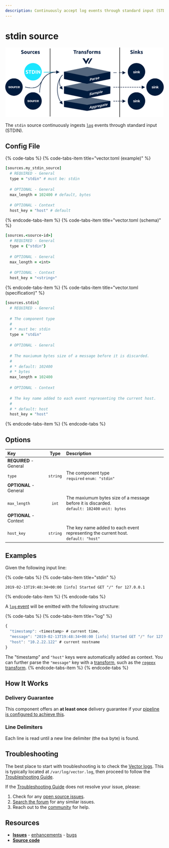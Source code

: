 ```yaml
---
description: Continuously accept log events through standard input (STDIN)
---
```


<!---
!!!WARNING!!!!

This file is autogenerated! Please do not manually edit this file.
Instead, please modify the contents of `/.metadata.toml`.
-->


# stdin source

![](../../../assets/stdin-source.svg)


The `stdin` source continuously ingests [`log`][docs.log_event] events through standard input (STDIN).

## Config File

{% code-tabs %}
{% code-tabs-item title="vector.toml (example)" %}
```coffeescript
[sources.my_stdin_source]
  # REQUIRED - General
  type = "stdin" # must be: stdin

  # OPTIONAL - General
  max_length = 102400 # default, bytes

  # OPTIONAL - Context
  host_key = "host" # default
```
{% endcode-tabs-item %}
{% code-tabs-item title="vector.toml (schema)" %}
```coffeescript
[sources.<source-id>]
  # REQUIRED - General
  type = {"stdin"}

  # OPTIONAL - General
  max_length = <int>

  # OPTIONAL - Context
  host_key = "<string>"
```
{% endcode-tabs-item %}
{% code-tabs-item title="vector.toml (specification)" %}
```coffeescript
[sources.stdin]
  # REQUIRED - General

  # The component type
  #
  # * must be: stdin
  type = "stdin"

  # OPTIONAL - General

  # The maxiumum bytes size of a message before it is discarded.
  #
  # * default: 102400
  # * bytes
  max_length = 102400

  # OPTIONAL - Context

  # The key name added to each event representing the current host.
  #
  # * default: host
  host_key = "host"
```
{% endcode-tabs-item %}
{% endcode-tabs %}

## Options

| Key  | Type  | Description |
| :--- | :---: | :---------- |
| **REQUIRED** - General | | |
| `type` | `string` | The component type<br />`required` `enum: "stdin"` |
| **OPTIONAL** - General | | |
| `max_length` | `int` | The maxiumum bytes size of a message before it is discarded.<br />`default: 102400` `unit: bytes` |
| **OPTIONAL** - Context | | |
| `host_key` | `string` | The key name added to each event representing the current host.<br />`default: "host"` |

## Examples



Given the following input line:

{% code-tabs %}
{% code-tabs-item title="stdin" %}
```
2019-02-13T19:48:34+00:00 [info] Started GET "/" for 127.0.0.1
```
{% endcode-tabs-item %}
{% endcode-tabs %}

A [`log` event][docs.log_event] will be emitted with the following structure:

{% code-tabs %}
{% code-tabs-item title="log" %}
```javascript
{
  "timestamp": <timestamp> # current time,
  "message": "2019-02-13T19:48:34+00:00 [info] Started GET "/" for 127.0.0.1",
  "host": "10.2.22.122" # current nostname
}
```

The "timestamp" and `"host"` keys were automatically added as context. You can further parse the `"message"` key with a [transform][docs.transforms], such as the [`regeex` transform][docs.regex_parser_transform].
{% endcode-tabs-item %}
{% endcode-tabs %}




## How It Works

### Delivery Guarantee

This component offers an **at least once** delivery guarantee if your
[pipeline is configured to achieve this][docs.at_least_once_delivery].

### Line Delimiters

Each line is read until a new line delimiter (the `0xA` byte) is found.

## Troubleshooting

The best place to start with troubleshooting is to check the
[Vector logs][docs.monitoring_logs]. This is typically located at
`/var/log/vector.log`, then proceed to follow the
[Troubleshooting Guide][docs.troubleshooting].

If the [Troubleshooting Guide][docs.troubleshooting] does not resolve your
issue, please:

1. Check for any [open source issues](https://github.com/timberio/vector/issues?q=is%3Aopen+is%3Aissue+label%3A%22Source%3A+stdin%22).
2. [Search the forum][url.search_forum] for any similar issues.
2. Reach out to the [community][url.community] for help.

## Resources

* [**Issues**](https://github.com/timberio/vector/issues?q=is%3Aopen+is%3Aissue+label%3A%22Source%3A+stdin%22) - [enhancements](https://github.com/timberio/vector/issues?q=is%3Aopen+is%3Aissue+label%3A%22Source%3A+stdin%22+label%3A%22Type%3A+Enhancement%22) - [bugs](https://github.com/timberio/vector/issues?q=is%3Aopen+is%3Aissue+label%3A%22Source%3A+stdin%22+label%3A%22Type%3A+Bug%22)
* [**Source code**](https://github.com/timberio/vector/tree/master/src/source/stdin.rs)


[docs.at_least_once_delivery]: ../../../about/guarantees.md#at-least-once-delivery
[docs.log_event]: ../../../about/data-model.md#log
[docs.monitoring_logs]: ../../../usage/administration/monitoring.md#logs
[docs.regex_parser_transform]: ../../../usage/configuration/transforms/regex_parser.md
[docs.transforms]: ../../../usage/configuration/transforms
[docs.troubleshooting]: ../../../usage/guides/troubleshooting.md
[url.community]: https://vector.dev/community
[url.search_forum]: https://forum.vector.dev/search?expanded=true
